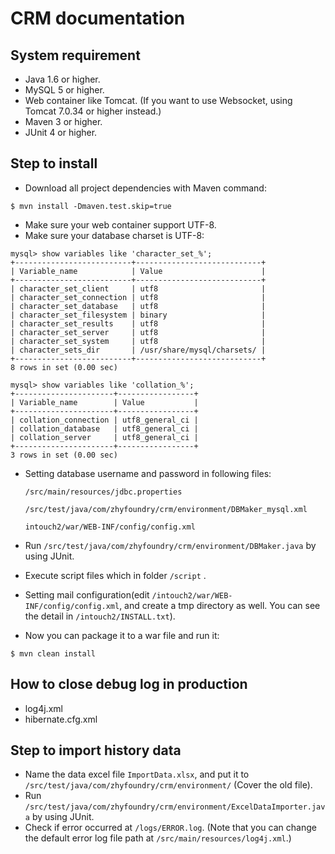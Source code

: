 # CRM documentation

## System requirement

* Java 1.6 or higher.
* MySQL 5 or higher.
* Web container like Tomcat. (If you want to use Websocket, using Tomcat 7.0.34 or higher instead.)
* Maven 3 or higher.
* JUnit 4 or higher.

## Step to install

* Download all project dependencies with Maven command:

```
$ mvn install -Dmaven.test.skip=true
```

* Make sure your web container support UTF-8.
* Make sure your database charset is UTF-8:

```
mysql> show variables like 'character_set_%';
+--------------------------+----------------------------+
| Variable_name            | Value                      |
+--------------------------+----------------------------+
| character_set_client     | utf8                       |
| character_set_connection | utf8                       |
| character_set_database   | utf8                       |
| character_set_filesystem | binary                     |
| character_set_results    | utf8                       |
| character_set_server     | utf8                       |
| character_set_system     | utf8                       |
| character_sets_dir       | /usr/share/mysql/charsets/ |
+--------------------------+----------------------------+
8 rows in set (0.00 sec)

mysql> show variables like 'collation_%';
+----------------------+-----------------+
| Variable_name        | Value           |
+----------------------+-----------------+
| collation_connection | utf8_general_ci |
| collation_database   | utf8_general_ci |
| collation_server     | utf8_general_ci |
+----------------------+-----------------+
3 rows in set (0.00 sec)
```

* Setting database username and password in following files:

  `/src/main/resources/jdbc.properties`

  `/src/test/java/com/zhyfoundry/crm/environment/DBMaker_mysql.xml`

  `intouch2/war/WEB-INF/config/config.xml`
* Run `/src/test/java/com/zhyfoundry/crm/environment/DBMaker.java` by using JUnit.
* Execute script files which in folder `/script` .
* Setting mail configuration(edit `/intouch2/war/WEB-INF/config/config.xml`, and create a tmp directory as well. You can see the detail in `/intouch2/INSTALL.txt`).
* Now you can package it to a war file and run it:

```
$ mvn clean install
```

## How to close debug log in production
* log4j.xml
* hibernate.cfg.xml

## Step to import history data
* Name the data excel file `ImportData.xlsx`, and put it to `/src/test/java/com/zhyfoundry/crm/environment/` (Cover the old file).
* Run `/src/test/java/com/zhyfoundry/crm/environment/ExcelDataImporter.java` by using JUnit.
* Check if error occurred at `/logs/ERROR.log`.
  (Note that you can change the default error log file path at `/src/main/resources/log4j.xml`.)
